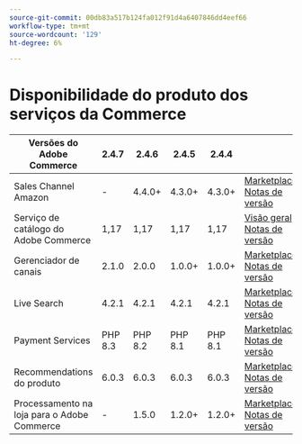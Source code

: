 ```yaml
---
source-git-commit: 00db83a517b124fa012f91d4a6407846dd4eef66
workflow-type: tm+mt
source-wordcount: '129'
ht-degree: 6%

---
```

# Disponibilidade do produto dos serviços da Commerce


<table style="table-layout:auto">
  <thead>
    <tr>
      <th>Versões do Adobe Commerce</th>
      <th>2.4.7</th>
      <th>2.4.6</th>
      <th>2.4.5</th>
      <th>2.4.4</th>
      <th></th>
    </tr>
  </thead>
  <tbody>
      <tr>
          <td>Sales Channel Amazon</td>
          <td>-</td>
          <td>4.4.0+</td>
          <td>4.3.0+</td>
          <td>4.3.0+</td>
          <td>
              <a href="https://commercemarketplace.adobe.com/magento-module-amazon.html">Marketplace</a><br/>
              <a href="https://experienceleague.adobe.com/docs/commerce-channels/amazon/release-notes.html">Notas de versão</a><br/>
          </td>
      </tr>
      <tr>
          <td>Serviço de catálogo do Adobe Commerce</td>
          <td>1,17</td>
          <td>1,17</td>
          <td>1,17</td>
          <td>1,17</td>
          <td>
              <a href="https://experienceleague.adobe.com/docs/commerce-merchant-services/catalog-service/guide-overview.html">Visão geral</a><br/>
              <a href="https://experienceleague.adobe.com/docs/commerce-merchant-services/catalog-service/release-notes.html">Notas de versão</a><br/>
          </td>
      </tr>
      <tr>
          <td>Gerenciador de canais</td>
          <td>2.1.0</td>
          <td>2.0.0</td>
          <td>1.0.0+</td>
          <td>1.0.0+</td>
          <td>
              <a href="https://commercemarketplace.adobe.com/magento-channel-manager.html">Marketplace</a><br/>
              <a href="https://experienceleague.adobe.com/docs/commerce-channels/channel-manager/release-notes.html">Notas de versão</a><br/>
          </td>
      </tr>
      <tr>
          <td>Live Search</td>
          <td>4.2.1</td>
          <td>4.2.1</td>
          <td>4.2.1</td>
          <td>4.2.1</td>
          <td>
              <a href="https://commercemarketplace.adobe.com/magento-live-search.html">Marketplace</a><br/>
              <a href="https://experienceleague.adobe.com/docs/commerce-merchant-services/live-search/release-notes.html">Notas de versão</a><br/>
          </td>
      </tr>
      <tr>
          <td>Payment Services</td>
          <td>PHP 8.3</td>
          <td>PHP 8.2</td>
          <td>PHP 8.1</td>
          <td>PHP 8.1</td>
          <td>
              <a href="https://commercemarketplace.adobe.com/magento-payment-services.html">Marketplace</a><br/>
              <a href="https://experienceleague.adobe.com/docs/commerce-merchant-services/payment-services/release-notes.html">Notas de versão</a><br/>
          </td>
      </tr>
      <tr>
          <td>Recommendations do produto</td>
          <td>6.0.3</td>
          <td>6.0.3</td>
          <td>6.0.3</td>
          <td>6.0.3</td>
          <td>
              <a href="https://commercemarketplace.adobe.com/magento-product-recommendations.html">Marketplace</a><br/>
              <a href="https://experienceleague.adobe.com/docs/commerce-merchant-services/product-recommendations/release-notes.html">Notas de versão</a><br/>
          </td>
      </tr>
      <tr>
          <td>Processamento na loja para o Adobe Commerce</td>
          <td>-</td>
          <td>1.5.0</td>
          <td>1.2.0+</td>
          <td>1.2.0+</td>
          <td>
              <a href="https://commercemarketplace.adobe.com/store-fulfillment-magento-walmart.html">Marketplace</a><br/>
              <a href="https://experienceleague.adobe.com/docs/commerce-merchant-services/store-fulfillment/release-notes.html">Notas de versão</a><br/>
          </td>
      </tr>
  </tbody>
</table>

